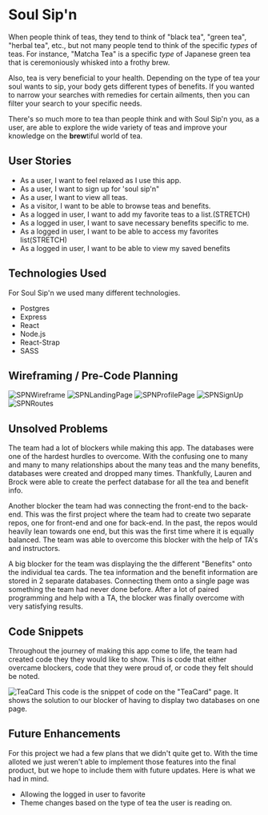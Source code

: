 # Soul Sip'n
When people think of teas, they tend to think of "black tea", "green tea", "herbal tea", etc., but not many people tend to think of the specific _types_ of teas. For instance, "Matcha Tea" is a specific _type_ of Japanese green tea that is ceremoniously whisked into a frothy brew.

Also, tea is very beneficial to your health. Depending on the type of tea your soul wants to sip, your body gets different types of benefits. If you wanted to narrow your searches with remedies for certain ailments, then you can filter your search to your specific needs.

There's so much more to tea than people think and with Soul Sip'n you, as a user, are able to explore the wide variety of teas and improve your knowledge on the **brew**tiful world of tea.

## User Stories
- As a user, I want to feel relaxed as I use this app.
- As a user, I want to sign up for 'soul sip'n"
- As a user, I want to view all teas.
- As a visitor, I want to be able to browse teas and benefits.
- As a logged in user, I want to add my favorite teas to a list.(STRETCH)
- As a logged in user, I want to save necessary benefits specific to me.
- As a logged in user, I want to be able to access my favorites list(STRETCH)
- As a logged in user, I want to be able to view my saved benefits

## Technologies Used
For Soul Sip'n we used many different technologies.
- Postgres
- Express
- React
- Node.js
- React-Strap
- SASS

## Wireframing / Pre-Code Planning

![SPNWireframe](public/images/wireframe/SPNWireframe.png)
![SPNLandingPage](public/images/wireframe/SPNLandingPage.png)
![SPNProfilePage](public/images/wireframe/SPNProfilePage.png)
![SPNSignUp](public/images/wireframe/SPNSignUp.png)
![SPNRoutes](public/images/wireframe/SPNRoutes.png)

## Unsolved Problems
The team had a lot of blockers while making this app. The databases were one of the hardest hurdles to overcome. With the confusing one to many and many to many relationships about the many teas and the many benefits, databases were created and dropped many times. Thankfully, Lauren and Brock were able to create the perfect database for all the tea and benefit info.

Another blocker the team had was connecting the front-end to the back-end. This was the first project where the team had to create two separate repos, one for front-end and one for back-end. In the past, the repos would heavily lean towards one end, but this was the first time where it is equally balanced. The team was able to overcome this blocker with the help of TA's and instructors.

A big blocker for the team was displaying the the different "Benefits" onto the individual tea cards. The tea information and the benefit information are stored in 2 separate databases. Connecting them onto a single page was something the team had never done before. After a lot of paired programming and help with a TA, the blocker was finally overcome with very satisfying results.

## Code Snippets
Throughout the journey of making this app come to life, the team had created code they they would like to show. This is code that either overcame blockers, code that they were proud of, or code they felt should be noted.

![TeaCard](public/images/TeaCard.png)
This code is the snippet of code on the "TeaCard" page. It shows the solution to our blocker of having to display two databases on one page.

## Future Enhancements
For this project we had a few plans that we didn't quite get to. With the time alloted we just weren't able to implement those features into the final product, but we hope to include them with future updates. Here is what we had in mind.
- Allowing the logged in user to favorite 
- Theme changes based on the type of tea the user is reading on.